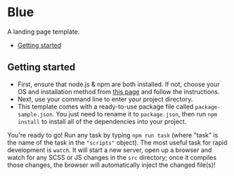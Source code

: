 # Blue

A landing page template.

- [Getting started](#getting-started)

## Getting started

- First, ensure that node.js & npm are both installed. If not, choose your OS and installation method from [this page](https://nodejs.org/en/download/package-manager/) and follow the instructions.
- Next, use your command line to enter your project directory.
- This template comes with a ready-to-use package file called `package-sample.json`. You just need to rename it to `package.json`, then run `npm install` to install all of the dependencies into your project.

You're ready to go! Run any task by typing `npm run task` (where "task" is the name of the task in the `"scripts"` object). The most useful task for rapid development is `watch`. It will start a new server, open up a browser and watch for any SCSS or JS changes in the `src` directory; once it compiles those changes, the browser will automatically inject the changed file(s)!
